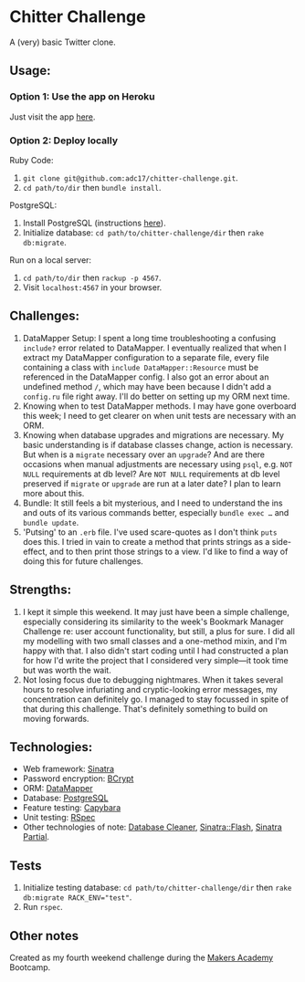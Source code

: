 # Chitter Challenge

A (very) basic Twitter clone.

## Usage:

### Option 1: Use the app on Heroku
Just visit the app [here](http://chitter-17.herokuapp.com/chitter-newsfeed).

### Option 2: Deploy locally
Ruby Code:
1. `git clone git@github.com:adc17/chitter-challenge.git`.
2. `cd path/to/dir` then `bundle install`.

PostgreSQL:
1. Install PostgreSQL (instructions [here](https://www.postgresql.org/download/)).
2. Initialize database: `cd path/to/chitter-challenge/dir` then `rake db:migrate`.

Run on a local server:
1. `cd path/to/dir` then `rackup -p 4567`.
2. Visit `localhost:4567` in your browser.

## Challenges:

1. DataMapper Setup: I spent a long time troubleshooting a confusing `include?` error related to DataMapper. I eventually realized that when I extract my DataMapper configuration to a separate file, every file containing a class with `include DataMapper::Resource` must be referenced in the DataMapper config. I also got an error about an undefined method `/`, which may have been because I didn't add a `config.ru` file right away. I'll do better on setting up my ORM next time.
2. Knowing when to test DataMapper methods. I may have gone overboard this week; I need to get clearer on when unit tests are necessary with an ORM.
3. Knowing when database upgrades and migrations are necessary. My basic understanding is if database classes change, action is necessary. But when is a `migrate` necessary over an `upgrade`? And are there occasions when manual adjustments are necessary using `psql`, e.g. `NOT NULL` requirements at db level? Are `NOT NULL` requirements at db level preserved if `migrate` or `upgrade` are run at a later date? I plan to learn more about this.
4. Bundle: It still feels a bit mysterious, and I need to understand the ins and outs of its various commands better, especially `bundle exec …` and `bundle update`.
5. 'Putsing' to an `.erb` file. I've used scare-quotes as I don't think `puts` does this. I tried in vain to create a method that prints strings as a side-effect, and to then print those strings to a view. I'd like to find a way of doing this for future challenges.


## Strengths:

1. I kept it simple this weekend. It may just have been a simple challenge, especially considering its similarity to the week's Bookmark Manager Challenge re: user account functionality, but still, a plus for sure. I did all my modelling with two small classes and a one-method mixin, and I'm happy with that. I also didn't start coding until I had constructed a plan for how I'd write the project that I considered very simple—it took time but was worth the wait.
2. Not losing focus due to debugging nightmares. When it takes several hours to resolve infuriating and cryptic-looking error messages, my concentration can definitely go. I managed to stay focussed in spite of that during this challenge. That's definitely something to build on moving forwards.


## Technologies:

* Web framework: [Sinatra](http://www.sinatrarb.com/)
* Password encryption: [BCrypt](https://github.com/codahale/bcrypt-ruby)
* ORM: [DataMapper](http://datamapper.org/)
* Database: [PostgreSQL](https://www.postgresql.org/)
* Feature testing: [Capybara](https://github.com/teamcapybara/capybara)
* Unit testing: [RSpec](http://rspec.info/)
* Other technologies of note: [Database Cleaner](https://github.com/DatabaseCleaner/database_cleaner), [Sinatra::Flash](https://github.com/SFEley/sinatra-flash), [Sinatra Partial](https://github.com/yb66/Sinatra-Partial).

## Tests

1. Initialize testing database: `cd path/to/chitter-challenge/dir` then `rake db:migrate RACK_ENV="test"`.
2. Run `rspec`.

## Other notes

Created as my fourth weekend challenge during the [Makers Academy](http://www.makersacademy.com) Bootcamp.
